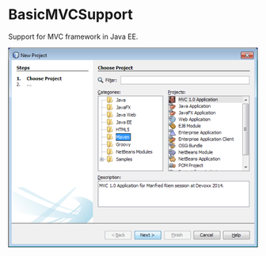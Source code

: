 # BasicMVCSupport
Support for MVC framework in Java EE.

![](https://github.com/GeertjanWielenga/BasicMVCSupport/blob/master/pic1.png)
